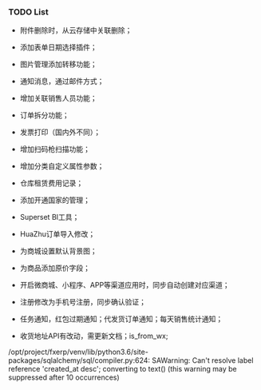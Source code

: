 ### TODO List
- 附件删除时，从云存储中关联删除；
- 添加表单日期选择插件；
- 图片管理添加转移功能；
- 通知消息，通过邮件方式；
- 增加关联销售人员功能；
- 订单拆分功能；
- 发票打印（国内外不同）；
- 增加扫码枪扫描功能；
- 增加分类自定义属性参数；
- 仓库租赁费用记录；
- 添加开通国家的管理；
- Superset BI工具；
- HuaZhu订单导入修改；

- 为商城设置默认背景图；
- 为商品添加原价字段；


- 开启微商城、小程序、APP等渠道应用时，同步自动创建对应渠道；
- 注册修改为手机号注册，同步确认验证；
- 任务通知，红包过期通知；代发货订单通知；每天销售统计通知；

- 收货地址API有改动，需更新文档；is_from_wx;

/opt/project/fxerp/venv/lib/python3.6/site-packages/sqlalchemy/sql/compiler.py:624: SAWarning: Can't resolve label reference 'created_at desc'; converting to text() (this warning may be suppressed after 10 occurrences)